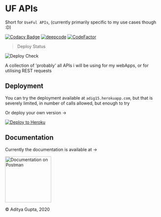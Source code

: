 # UF APIs

Short for `UseFul APIs`, (currently primarily specific to my use cases though :D)

[![Codacy Badge](https://app.codacy.com/project/badge/Grade/4ef8a6a4fa5d43dab6e9093200e442f8)](https://www.codacy.com/gh/AdityaGupta150/Useful_APIs/dashboard?utm_source=github.com&amp;utm_medium=referral&amp;utm_content=AdityaGupta150/Useful_APIs&amp;utm_campaign=Badge_Grade)
[![deepcode](https://www.deepcode.ai/api/gh/badge?key=eyJhbGciOiJIUzI1NiIsInR5cCI6IkpXVCJ9.eyJwbGF0Zm9ybTEiOiJnaCIsIm93bmVyMSI6IkFkaXR5YUd1cHRhMTUwIiwicmVwbzEiOiJVc2VmdWxfQVBJcyIsImluY2x1ZGVMaW50IjpmYWxzZSwiYXV0aG9ySWQiOjIyMzM5LCJpYXQiOjE2MDY3MjgxNjd9.M20CKhxhGUseeGGVM9AveNUxOtaxypBF5qqHLWnBhxM)](https://www.deepcode.ai/app/gh/AdityaGupta150/Useful_APIs/_/dashboard?utm_content=gh%2FAdityaGupta150%2FUseful_APIs)
[![CodeFactor](https://www.codefactor.io/repository/github/adityagupta150/useful_apis/badge)](https://www.codefactor.io/repository/github/adityagupta150/useful_apis)

> Deploy Status

![Deploy Check](https://github.com/AdityaGupta150/Useful_APIs/workflows/Deploy%20Check/badge.svg)

A collection of 'probably' all APIs i will be using for my webApps, or for utilising REST requests

## Deployment

You can try the deployment available at `adig15.herokuapp.com`, but that is severely limited, in number of calls allowed, but enough to try

Or deploy your own version ->

[![Deploy to Heroku](https://www.herokucdn.com/deploy/button.svg)](https://heroku.com/deploy?template=https://github.com/AdityaGupta150/Useful_APIs)

## Documentation

Currently the documentation is available at ->

<a href="https://documenter.getpostman.com/view/13326795/TVmJizFG"><img src="https://raw.githubusercontent.com/AdityaGupta150/Sources/main/postman-logo-1.png?token=AI4LBIMN3GHV7DFWWZWNNAC7ZXWMM" alt="Documentation on Postman" width="150px"/></a>

© Aditya Gupta, 2020
